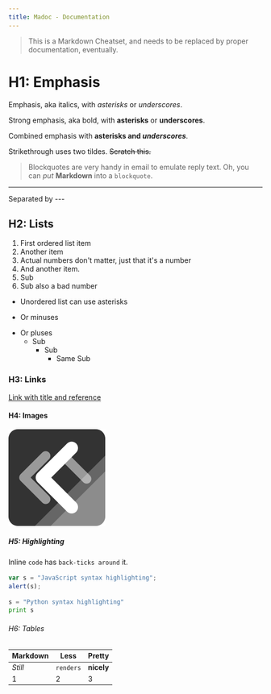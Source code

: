 ```yaml
---
title: Madoc - Documentation
---
```

> This is a Markdown Cheatset, and needs to be replaced by proper documentation, eventually.

# H1: Emphasis

Emphasis, aka italics, with *asterisks* or _underscores_.

Strong emphasis, aka bold, with **asterisks** or __underscores__.

Combined emphasis with **asterisks and _underscores_**.

Strikethrough uses two tildes. ~~Scratch this.~~

> Blockquotes are very handy in email to emulate reply text. Oh, you can *put* **Markdown** into a `blockquote`.

---

Separated by ---

## H2: Lists

1. First ordered list item
2. Another item
1. Actual numbers don't matter, just that it's a number
4. And another item.
  1. Sub
  3. Sub also a bad number

* Unordered list can use asterisks
- Or minuses
+ Or pluses
  + Sub
    + Sub
      + Same Sub

### H3: Links

[Link with title and reference][Cadgerfeast]

[Cadgerfeast]: http://www.cadgerfeast.com "Super website here!"

#### H4: Images

![Alt Text][Logo]

[Logo]: /img/icons/android-chrome-192x192.png "Super logo here!"

##### H5: Highlighting

Inline `code` has `back-ticks around` it.

```javascript
var s = "JavaScript syntax highlighting";
alert(s);
```
 
```python
s = "Python syntax highlighting"
print s
```

###### H6: Tables

Markdown | Less | Pretty
--- | --- | ---
*Still* | `renders` | **nicely**
1 | 2 | 3
